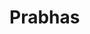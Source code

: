 <!DOCTYPE html>
<html>
    <head>
        <title>RADHESHYAM</title>
        <meta charset="UTF-8">
    </head>
    <body>
        <h1>Prabhas</h1>
    </body>
</html>
